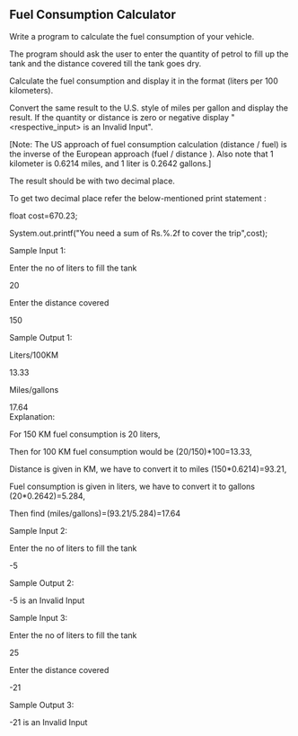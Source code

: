 ## Fuel Consumption Calculator

Write a program to calculate the fuel consumption of your vehicle.

The program should ask the user to enter the quantity of petrol to fill up the tank and the distance covered till the tank goes dry.

Calculate the fuel consumption and display it in the format (liters per 100 kilometers).

Convert the same result to the U.S. style of miles per gallon and display the result. If the quantity or distance is zero or negative display "<respective_input> is an Invalid Input".

[Note: The US approach of fuel consumption calculation (distance / fuel) is the inverse of the European approach (fuel / distance ). Also note that 1 kilometer is 0.6214 miles, and 1 liter is 0.2642 gallons.]

The result should be with two decimal place.

To get two decimal place refer the below-mentioned print statement :

float cost=670.23;

System.out.printf("You need a sum of Rs.%.2f to cover the trip",cost);

Sample Input 1:

Enter the no of liters to fill the tank

20

Enter the distance covered

150

Sample Output 1:

Liters/100KM

13.33

Miles/gallons

17.64\
Explanation:

For 150 KM fuel consumption is 20 liters,

Then for 100 KM fuel consumption would be (20/150)\*100=13.33,

Distance is given in KM, we have to convert it to miles (150\*0.6214)=93.21,

Fuel consumption is given in liters, we have to convert it to gallons (20\*0.2642)=5.284,

Then find (miles/gallons)=(93.21/5.284)=17.64

Sample Input 2:

Enter the no of liters to fill the tank

-5

Sample Output 2:

-5 is an Invalid Input

Sample Input 3:

Enter the no of liters to fill the tank

25

Enter the distance covered

-21

Sample Output 3:

-21 is an Invalid Input
